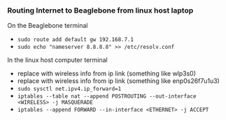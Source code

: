 ### Routing Internet to Beaglebone from linux host laptop
On the Beaglebone terminal
- `sudo route add default gw 192.168.7.1`
- `sudo echo "nameserver 8.8.8.8" >> /etc/resolv.conf`

In the linux host computer terminal
- replace <WIRLESS> with wireless info from ip link (something like wlp3s0)
- replace <ETHERNET> with wireless info from ip link (something like enp0s26f7u1u3)
- `sudo sysctl net.ipv4.ip_forward=1`
- `iptables --table nat --append POSTROUTING --out-interface <WIRELESS> -j MASQUERADE`
- `iptables --append FORWARD --in-interface <ETHERNET> -j ACCEPT`

